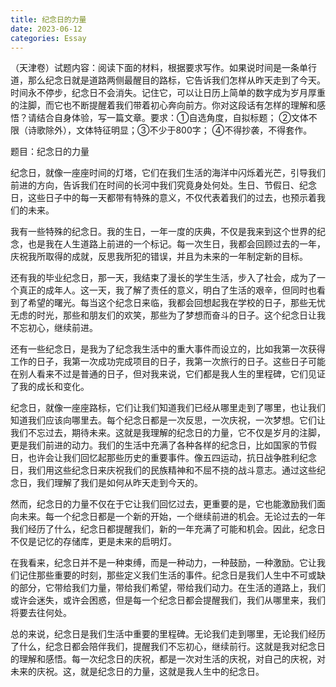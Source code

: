 ```yaml
---
title: 纪念日的力量
date: 2023-06-12
categories: Essay
---
```




（天津卷）试题内容：阅读下面的材料，根据要求写作。如果说时间是一条单行道，那么纪念日就是道路两侧最醒目的路标，它告诉我们怎样从昨天走到了今天。时间永不停步，纪念日不会消失。记住它，可以让日历上简单的数字成为岁月厚重的注脚，而它也不断提醒着我们带着初心奔向前方。你对这段话有怎样的理解和感悟？请结合自身体验，写一篇文章。要求：①自选角度，自拟标题； ②文体不限（诗歌除外），文体特征明显；③不少于800字； ④不得抄袭，不得套作。

题目：纪念日的力量

纪念日，就像一座座时间的灯塔，它们在我们生活的海洋中闪烁着光芒，引导我们前进的方向，告诉我们在时间的长河中我们究竟身处何处。生日、节假日、纪念日，这些日子中的每一天都带有特殊的意义，不仅代表着我们的过去，也预示着我们的未来。

我有一些特殊的纪念日。我的生日，一年一度的庆典，不仅是我来到这个世界的纪念，也是我在人生道路上前进的一个标记。每一次生日，我都会回顾过去的一年，庆祝我所取得的成就，反思我所犯的错误，并且为未来的一年制定新的目标。

还有我的毕业纪念日，那一天，我结束了漫长的学生生活，步入了社会，成为了一个真正的成年人。这一天，我了解了责任的意义，明白了生活的艰辛，但同时也看到了希望的曙光。每当这个纪念日来临，我都会回想起我在学校的日子，那些无忧无虑的时光，那些和朋友们的欢笑，那些为了梦想而奋斗的日子。这个纪念日让我不忘初心，继续前进。

还有一些纪念日，是我为了纪念我生活中的重大事件而设立的，比如我第一次获得工作的日子，我第一次成功完成项目的日子，我第一次旅行的日子。这些日子可能在别人看来不过是普通的日子，但对我来说，它们都是我人生的里程碑，它们见证了我的成长和变化。

纪念日，就像一座座路标，它们让我们知道我们已经从哪里走到了哪里，也让我们知道我们应该向哪里去。每个纪念日都是一次反思，一次庆祝，一次梦想。它们让我们不忘过去，期待未来。这就是我理解的纪念日的力量，它不仅是岁月的注脚，更是我们前进的动力。我们的生活中充满了各种各样的纪念日，比如国家的节假日，也许会让我们回忆起那些历史的重要事件。像五四运动，抗日战争胜利纪念日，我们用这些纪念日来庆祝我们的民族精神和不屈不挠的战斗意志。通过这些纪念日，我们理解了我们是如何从昨天走到今天的。

然而，纪念日的力量不仅在于它让我们回忆过去，更重要的是，它也能激励我们面向未来。每一个纪念日都是一个新的开始，一个继续前进的机会。无论过去的一年我们经历了什么，纪念日都提醒我们，新的一年充满了可能和机会。因此，纪念日不仅是记忆的存储库，更是未来的启明灯。

在我看来，纪念日并不是一种束缚，而是一种动力，一种鼓励，一种激励。它让我们记住那些重要的时刻，那些定义我们生活的事件。纪念日是我们人生中不可或缺的部分，它带给我们力量，带给我们希望，带给我们动力。在生活的道路上，我们或许会迷失，或许会困惑，但是每一个纪念日都会提醒我们，我们从哪里来，我们将要去往何处。

总的来说，纪念日是我们生活中重要的里程碑。无论我们走到哪里，无论我们经历了什么，纪念日都会陪伴我们，提醒我们不忘初心，继续前行。这就是我对纪念日的理解和感悟。每一次纪念日的庆祝，都是一次对生活的庆祝，对自己的庆祝，对未来的庆祝。这，就是纪念日的力量，这就是我人生中的纪念日。